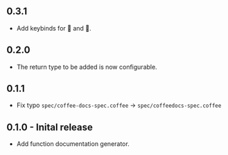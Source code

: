 ## 0.3.1
* Add keybinds for :penguin: and :apple:.

## 0.2.0
* The return type to be added is now configurable.

## 0.1.1
* Fix typo `spec/coffee-docs-spec.coffee` → `spec/coffeedocs-spec.coffee`

## 0.1.0 - Inital release
* Add function documentation generator.
